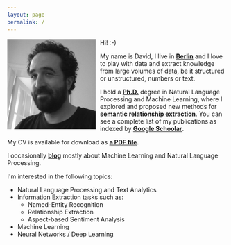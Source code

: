```yaml
---
layout: page
permalink: /
---
```


<img style="float: left; padding-right: 10px;" align="left"  src="/assets/images/about-me.jpg" alt="about-me.jpg" width="40.5%">

Hi! :-)

My name is David, I live in __[Berlin]__ and I love to play with data and extract knowledge from large volumes of data, be it structured or unstructured, numbers or text.

I hold a __[Ph.D.]__ degree in Natural Language Processing and Machine Learning, where I explored and proposed new methods for __[semantic relationship extraction]__. You can see a complete list of my publications as indexed by __[Google Schoolar]__.

My CV is available for download as <a href="/assets/documents/dsbatista-cv.en.pdf"><b>a PDF file</b></a>.

I occasionally <a href="/archive/"><b>blog</b></a> mostly about Machine Learning and Natural Language Processing.

I'm interested in the following topics:

* Natural Language Processing and Text Analytics
* Information Extraction tasks such as:
  * Named-Entity Recognition
  * Relationship Extraction
  * Aspect-based Sentiment Analysis
* Machine Learning
* Neural Networks / Deep Learning

[Curriculum Vitae]: https://davidsbatista.github.io/about/dsbatista-cv.en.pdf
[Ph.D.]: http://davidsbatista.net/assets/documents/publications/dsbatista-phd-thesis-2016.pdf
[semantic relationship extraction]: https://en.wikipedia.org/wiki/Relationship_extraction
[Google Schoolar]: https://scholar.google.de/citations?user=-tRNGd0AAAAJ&hl=en
[Berlin]: https://www.google.com/maps/d/viewer?mid=19OMZvuXI0bNyCy-tEzsEglB7UmY&hl&ll=52.51602753988408%2C13.316764005371056&z=10
